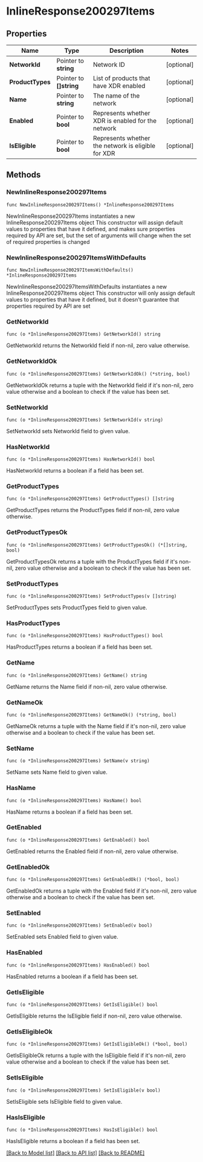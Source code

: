 # InlineResponse200297Items

## Properties

Name | Type | Description | Notes
------------ | ------------- | ------------- | -------------
**NetworkId** | Pointer to **string** | Network ID | [optional] 
**ProductTypes** | Pointer to **[]string** | List of products that have XDR enabled | [optional] 
**Name** | Pointer to **string** | The name of the network | [optional] 
**Enabled** | Pointer to **bool** | Represents whether XDR is enabled for the network | [optional] 
**IsEligible** | Pointer to **bool** | Represents whether the network is eligible for XDR | [optional] 

## Methods

### NewInlineResponse200297Items

`func NewInlineResponse200297Items() *InlineResponse200297Items`

NewInlineResponse200297Items instantiates a new InlineResponse200297Items object
This constructor will assign default values to properties that have it defined,
and makes sure properties required by API are set, but the set of arguments
will change when the set of required properties is changed

### NewInlineResponse200297ItemsWithDefaults

`func NewInlineResponse200297ItemsWithDefaults() *InlineResponse200297Items`

NewInlineResponse200297ItemsWithDefaults instantiates a new InlineResponse200297Items object
This constructor will only assign default values to properties that have it defined,
but it doesn't guarantee that properties required by API are set

### GetNetworkId

`func (o *InlineResponse200297Items) GetNetworkId() string`

GetNetworkId returns the NetworkId field if non-nil, zero value otherwise.

### GetNetworkIdOk

`func (o *InlineResponse200297Items) GetNetworkIdOk() (*string, bool)`

GetNetworkIdOk returns a tuple with the NetworkId field if it's non-nil, zero value otherwise
and a boolean to check if the value has been set.

### SetNetworkId

`func (o *InlineResponse200297Items) SetNetworkId(v string)`

SetNetworkId sets NetworkId field to given value.

### HasNetworkId

`func (o *InlineResponse200297Items) HasNetworkId() bool`

HasNetworkId returns a boolean if a field has been set.

### GetProductTypes

`func (o *InlineResponse200297Items) GetProductTypes() []string`

GetProductTypes returns the ProductTypes field if non-nil, zero value otherwise.

### GetProductTypesOk

`func (o *InlineResponse200297Items) GetProductTypesOk() (*[]string, bool)`

GetProductTypesOk returns a tuple with the ProductTypes field if it's non-nil, zero value otherwise
and a boolean to check if the value has been set.

### SetProductTypes

`func (o *InlineResponse200297Items) SetProductTypes(v []string)`

SetProductTypes sets ProductTypes field to given value.

### HasProductTypes

`func (o *InlineResponse200297Items) HasProductTypes() bool`

HasProductTypes returns a boolean if a field has been set.

### GetName

`func (o *InlineResponse200297Items) GetName() string`

GetName returns the Name field if non-nil, zero value otherwise.

### GetNameOk

`func (o *InlineResponse200297Items) GetNameOk() (*string, bool)`

GetNameOk returns a tuple with the Name field if it's non-nil, zero value otherwise
and a boolean to check if the value has been set.

### SetName

`func (o *InlineResponse200297Items) SetName(v string)`

SetName sets Name field to given value.

### HasName

`func (o *InlineResponse200297Items) HasName() bool`

HasName returns a boolean if a field has been set.

### GetEnabled

`func (o *InlineResponse200297Items) GetEnabled() bool`

GetEnabled returns the Enabled field if non-nil, zero value otherwise.

### GetEnabledOk

`func (o *InlineResponse200297Items) GetEnabledOk() (*bool, bool)`

GetEnabledOk returns a tuple with the Enabled field if it's non-nil, zero value otherwise
and a boolean to check if the value has been set.

### SetEnabled

`func (o *InlineResponse200297Items) SetEnabled(v bool)`

SetEnabled sets Enabled field to given value.

### HasEnabled

`func (o *InlineResponse200297Items) HasEnabled() bool`

HasEnabled returns a boolean if a field has been set.

### GetIsEligible

`func (o *InlineResponse200297Items) GetIsEligible() bool`

GetIsEligible returns the IsEligible field if non-nil, zero value otherwise.

### GetIsEligibleOk

`func (o *InlineResponse200297Items) GetIsEligibleOk() (*bool, bool)`

GetIsEligibleOk returns a tuple with the IsEligible field if it's non-nil, zero value otherwise
and a boolean to check if the value has been set.

### SetIsEligible

`func (o *InlineResponse200297Items) SetIsEligible(v bool)`

SetIsEligible sets IsEligible field to given value.

### HasIsEligible

`func (o *InlineResponse200297Items) HasIsEligible() bool`

HasIsEligible returns a boolean if a field has been set.


[[Back to Model list]](../README.md#documentation-for-models) [[Back to API list]](../README.md#documentation-for-api-endpoints) [[Back to README]](../README.md)


